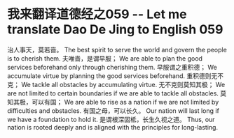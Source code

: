 # 我来翻译道德经之059 -- Let me translate Dao De Jing to English 059

治人事天，莫若啬。
The best spirit to serve the world and govern the people is to cherish them.
夫唯啬，是谓早服；
We are able to plan the good services beforehand only through cherishing them.
早服谓之重积德；
We accumulate virtue by planning the good services beforehand.
重积德则无不克；
We tackle all obstacles by accumulating virtue.
无不克则莫知其极；
We are not limited to certain boundaries if we are able to tackle all obstacles.
莫知其极，可以有国；
We are able to rise as a nation if we are not limited by difficulties and obstacles.
有国之母，可以长久。
Our nation will last long if we have a foundation to hold it.
是谓根深固柢，长生久视之道。
Thus, our nation is rooted deeply and is aligned with the principles for long-lasting.